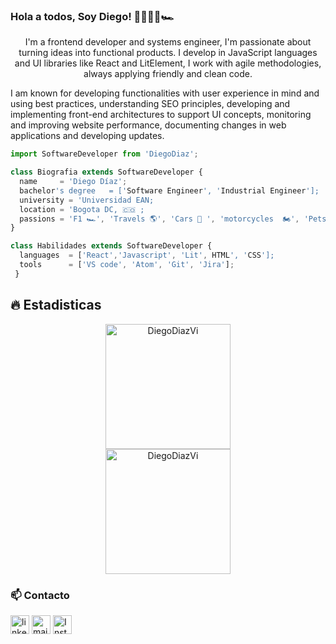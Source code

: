 ### Hola a todos, Soy Diego! 👋👨🏽‍💻🏎
<html>
<p align="center">
I'm a frontend developer and systems engineer, I'm passionate about turning ideas into functional products. I develop in JavaScript languages and UI libraries like React and LitElement, I work with agile methodologies, always applying friendly and clean code. 

I am known for developing functionalities with user experience in mind and using best practices, understanding SEO principles, developing and implementing front-end architectures to support UI concepts, monitoring and improving website performance, documenting changes in web applications and developing updates.

</p>

```js
import SoftwareDeveloper from 'DiegoDiaz';

class Biografia extends SoftwareDeveloper {
  name     = 'Diego Díaz';
  bachelor's degree   = ['Software Engineer', 'Industrial Engineer'];
  university = 'Universidad EAN;
  location = 'Bogota DC, 🇨🇴 ;
  passions = 'F1 🏎', 'Travels 🌎', 'Cars 🚗 ', 'motorcycles  🏍', 'Pets 😸';
}

class Habilidades extends SoftwareDeveloper {
  languages  = ['React','Javascript', 'Lit', HTML', 'CSS'];
  tools      = ['VS code', 'Atom', 'Git', 'Jira'];
 }
```
## 🔥 Estadisticas
<p align="center">
  <img src="https://github-readme-stats.vercel.app/api?username=DiegoDiazVi&show_icons=true&theme=algolia" alt="DiegoDiazVi" height="200px"/> 
   <br>
  <img src="https://github-readme-stats.vercel.app/api/top-langs?username=DiegoDiazVi&langs_count=10&show_icons=true&locale=en&layout=compact&theme=algolia" alt="DiegoDiazVi" height="200px"/>
</p>

                                                                                                                             
 ### 📫 Contacto
<!--[![LinkedIn](https://www.vectorlogo.zone/logos/linkedin/linkedin-icon.svg "quan-le-5932b8160")](https://www.linkedin.com/in/quan-le-5932b8160/)-->
<a href="https://www.linkedin.com/in/diego-esteban-d%C3%ADaz-vivas-3009a3169/"><img src="https://www.vectorlogo.zone/logos/linkedin/linkedin-icon.svg" width="30px" alt="linkedin"></a>
<a href="mailto:ddiazvi29075@universidadean.edu.co"><img src="https://www.vectorlogo.zone/logos/gmail/gmail-icon.svg" width="30px" alt="mail"></a> 
<a href="https://www.instagram.com/diegodiazviv/"><img src="https://www.vectorlogo.zone/logos/instagram/instagram-icon.svg" width="30px" alt="Instagram"></a>

</html>

                                                                                                            


                                                                                                                             
